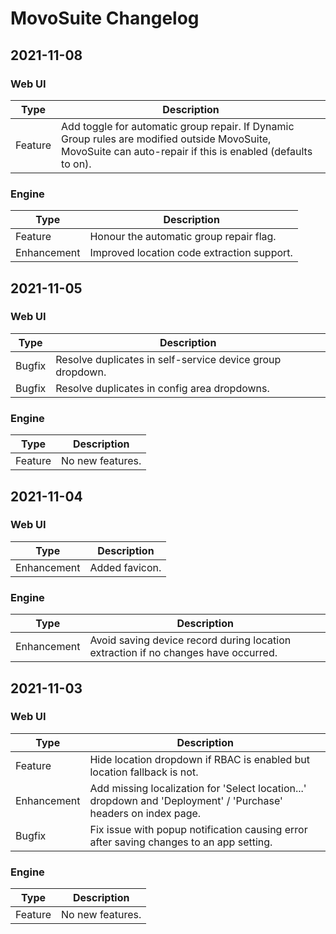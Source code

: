 # MovoSuite Changelog

## 2021-11-08

### Web UI

| Type			| Description		|
|---------------|-------------------|
| Feature		| Add toggle for automatic group repair. If Dynamic Group rules are modified outside MovoSuite, MovoSuite can auto-repair if this is enabled (defaults to on).	|

### Engine

| Type			| Description		|
|---------------|-------------------|
| Feature		| Honour the automatic group repair flag.	|
| Enhancement	| Improved location code extraction support.	|

## 2021-11-05

### Web UI

| Type			| Description		|
|---------------|-------------------|
| Bugfix		| Resolve duplicates in self-service device group dropdown.	|
| Bugfix		| Resolve duplicates in config area dropdowns.	|

### Engine

| Type			| Description		|
|---------------|-------------------|
| Feature		| No new features.	|

## 2021-11-04

### Web UI

| Type			| Description		|
|---------------|-------------------|
| Enhancement	| Added favicon.	|

### Engine

| Type			| Description		|
|---------------|-------------------|
| Enhancement	| Avoid saving device record during location extraction if no changes have occurred.	|

## 2021-11-03

### Web UI

| Type			| Description		|
|---------------|-------------------|
| Feature		| Hide location dropdown if RBAC is enabled but location fallback is not.	|
| Enhancement	| Add missing localization for 'Select location...' dropdown and 'Deployment' / 'Purchase' headers on index page.	|
| Bugfix		| Fix issue with popup notification causing error after saving changes to an app setting.	|

### Engine

| Type			| Description		|
|---------------|-------------------|
| Feature		| No new features.	|